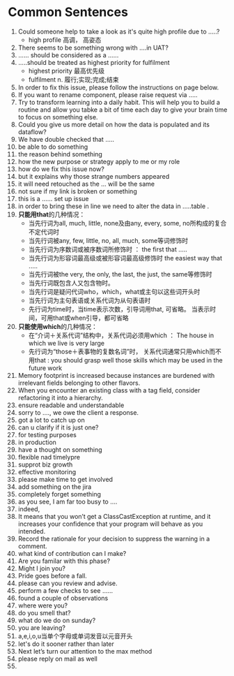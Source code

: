 # Common Sentences

1. Could someone help to take a look as it's quite high profile due to .....?
   * high profile   高调， 高姿态
2. There seems to be something wrong with ....in UAT?
3. ...... should be considered as  a ......
4. .....should be treated as  highest priority for fulfilment
   - highest priority   最高优先级
   - fulfilment   n. 履行;实现;完成;结束
5. In order to fix this issue, please follow the instructions on page below.
6. If you want to rename component, please raise request via .....
7. Try to transform learning into a daily habit. This will help you to build a routine and allow you tabke a bit of time each day to give your brain time to focus on something else.
8. Could you give us more detail on how the data is populated and its dataflow?
9. We have double checked that .....
10. be able to do something
11. the reason behind something
12. how the new purpose or strategy apply to me or my role
13. how do we fix this issue now?
14. but it explains why those strange numbers appeared
15. it will need retouched as the ... will be the same
16. not sure if my link is broken or something
17. this is a ......  set up issue
18. in order to bring these in line we need to alter the data in .....table .
19. **只能用that**的几种情况：
    - 当先行词为all, much, little, none及由any, every, some, no所构成的复合不定代词时
    - 当先行词被any, few, little, no, all, much, some等词修饰时
    - 当先行词为序数词或被序数词所修饰时   ：  the first that .....
    - 当先行词为形容词最高级或被形容词最高级修饰时   the easiest way that .....
    - 当先行词被the very, the only, the last, the just, the same等修饰时
    - 当先行词既包含人又包含物时。
    - 当先行词是疑问代词who，which，what或主句以这些词开头时
    - 当先行词为主句表语或关系代词为从句表语时
    - 先行词为time时，当time表示次数，引导词用that, 可省略。 当表示时间，可用that或when引导，都可省略
20. **只能使用which**的几种情况：
    - 在“介词＋关系代词”结构中，关系代词必须用which   ：   The house in which we live is very large
    - 先行词为“those＋表事物的复数名词”时， 关系代词通常只用which而不用that  :   you should grasp well those skills which may be used in the future work
21. Memory footprint is increased because instances are burdened with irrelevant fields belonging to other flavors.
22. When you encounter an existing class with a tag field, consider refactoring it into a hierarchy.
23. ensure readable and understandable
24. sorry to ...., we owe the client a response.
25. got a lot to catch up on
26. can u clarify if it is just one?
27. for testing purposes
28. in production
29. have a thought on something
30. flexible nad timelypre
31. supprot biz growth
32. effective monitoring
33. please make time to get involved
34. add something on the jira
35. completely forget something
36. as you see, I am far too busy to ....
37. indeed, 
38. It means that you won’t get a ClassCastException at runtime, and it increases your confidence that your program will behave as you intended.
39. Record the rationale for your decision to suppress the warning in a comment.
40. what kind of contribution can I make?
41. Are you familar with this phase?
42. Might I join you?
43. Pride goes before a fall.
44. please can you review and advise.
45. perform a few checks to see ......
46. found a couple of observations
47. where were you?    
48. do you smell that?
49. what do we do on sunday?
50. you are leaving?
51. a,e,i,o,u当单个字母或单词发音以元音开头
52. let's do it sooner rather than later
53. Next let’s turn our attention to the max method
54. please reply on mail as well
55. 

  